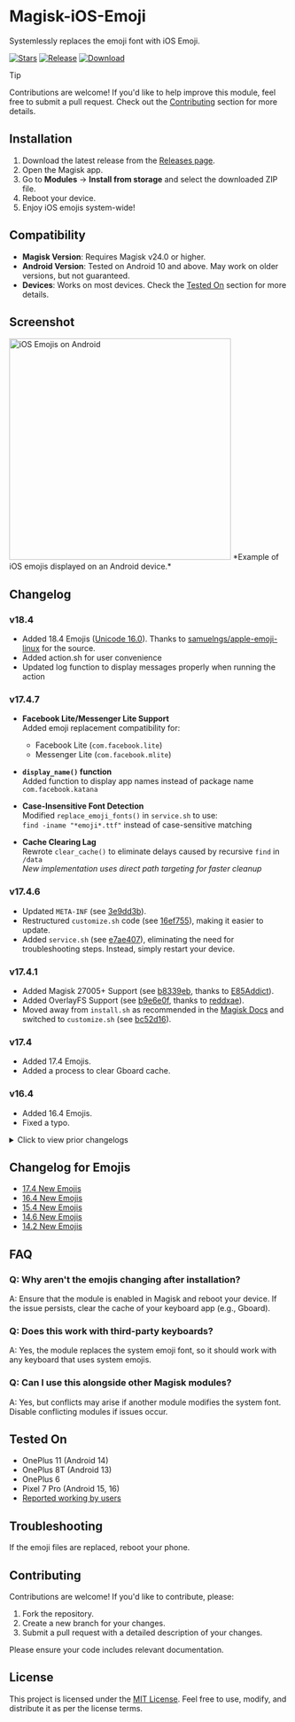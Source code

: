 # Magisk-iOS-Emoji
Systemlessly replaces the emoji font with iOS Emoji.

[![Stars](https://img.shields.io/github/stars/Keinta15/Magisk-iOS-Emoji?label=Stars&color=blue)](https://github.com/Keinta15/Magisk-iOS-Emoji)
[![Release](https://img.shields.io/github/v/release/Keinta15/Magisk-iOS-Emoji?label=Release&logo=github)](https://github.com/Keinta15/Magisk-iOS-Emoji/releases/latest)
[![Download](https://img.shields.io/github/downloads/Keinta15/Magisk-iOS-Emoji/total?label=Downloads&logo=github)](https://github.com/Keinta15/Magisk-iOS-Emoji/releases/)

> [!TIP]
> Contributions are welcome! If you'd like to help improve this module, feel free to submit a pull request. Check out the [Contributing](#contributing) section for more details.


## Installation
1. Download the latest release from the [Releases page](https://github.com/Keinta15/Magisk-iOS-Emoji/releases/latest).
2. Open the Magisk app.
3. Go to **Modules** → **Install from storage** and select the downloaded ZIP file.
4. Reboot your device.
5. Enjoy iOS emojis system-wide!

## Compatibility
- **Magisk Version**: Requires Magisk v24.0 or higher.
- **Android Version**: Tested on Android 10 and above. May work on older versions, but not guaranteed.
- **Devices**: Works on most devices. Check the [Tested On](#tested-on) section for more details.

## Screenshot
<img src="https://github.com/Keinta15/Magisk-iOS-Emoji/blob/main/iOS_Emoji_Screenshot.jpg" alt="iOS Emojis on Android" width="400" />  
*Example of iOS emojis displayed on an Android device.*

## Changelog
### v18.4
- Added 18.4 Emojis ([Unicode 16.0](https://emojipedia.org/unicode-16.0)). Thanks to [samuelngs/apple-emoji-linux](https://github.com/samuelngs/apple-emoji-linux) for the source.
- Added action.sh for user convenience
- Updated log function to display messages properly when running the action

### v17.4.7
- **Facebook Lite/Messenger Lite Support**  
  Added emoji replacement compatibility for:
  - Facebook Lite (`com.facebook.lite`)
  - Messenger Lite (`com.facebook.mlite`)
- **`display_name()` function**  
 Added function to display app names instead of package name `com.facebook.katana`

- **Case-Insensitive Font Detection**  
  Modified `replace_emoji_fonts()` in `service.sh` to use:  
  `find -iname "*emoji*.ttf"` instead of case-sensitive matching
- **Cache Clearing Lag**  
  Rewrote `clear_cache()` to eliminate delays caused by recursive `find` in `/data`  
  *New implementation uses direct path targeting for faster cleanup*

### v17.4.6
- Updated `META-INF` (see [3e9dd3b](https://github.com/Keinta15/Magisk-iOS-Emoji/commit/3e9dd3ba0d13f43f70bf299d4c727ffe3152c6b6)).  
- Restructured `customize.sh` code (see [16ef755](https://github.com/Keinta15/Magisk-iOS-Emoji/commit/16ef7553211f7de5e5f1791f6609c92de4c6c7de)), making it easier to update.  
- Added `service.sh` (see [e7ae407](https://github.com/Keinta15/Magisk-iOS-Emoji/commit/e7ae4077bf17e2b9e2c28b6aac75db1f7be11003)), eliminating the need for troubleshooting steps. Instead, simply restart your device.  

### v17.4.1
- Added Magisk 27005+ Support (see [b8339eb](https://github.com/Keinta15/Magisk-iOS-Emoji/commit/b8339eb2a38d0876d2c8d640329e517816ced6ce), thanks to [E85Addict](https://github.com/E85Addict)).
- Added OverlayFS Support (see [b9e6e0f](https://github.com/Keinta15/Magisk-iOS-Emoji/commit/b9e6e0f374759c70dccd78c8791e4bb9d37b75a9), thanks to [reddxae](https://github.com/reddxae)).
- Moved away from `install.sh` as recommended in the [Magisk Docs](https://github.com/topjohnwu/Magisk/blob/master/docs/guides.md) and switched to `customize.sh` (see [bc52d16](https://github.com/Keinta15/Magisk-iOS-Emoji/commit/bc52d16186e6d53398f7b7c552c4251fd5e15a4b)).

### v17.4
- Added 17.4 Emojis.
- Added a process to clear Gboard cache.

### v16.4
- Added 16.4 Emojis.
- Fixed a typo.

<details>
<summary>Click to view prior changelogs</summary>

### v15.4.6
- Added Android 12 Support.
- Fixed a typo in the extraction process.
- Added Android 13 Support.

### v15.4.5
- Removed the method to replace Google Keyboard emojis as it was conflicting with other apps' settings.

### v15.4.4
- Forgot to add the XML file to the module.
- Fixed a typo.

### v15.4.3
- Merged the normal module and the Samsung module into one.
- Fixed an incorrect directory path in the install file.
- Added compatibility for other devices like LG and HTC.

### v15.4.2
- Added a method to potentially completely replace Google Keyboard Emojis.
- Tested `updater.json` directly from the Magisk Manager.

### v15.4.1
- Added `updater.json` for the ability to update directly from the Magisk Manager.
- Cleaned up the code slightly.

### v15.4
- Added 15.4 Emojis.

### v14.6
- Added 14.6 Emojis.
- Added a method to replace Facebook and Facebook Messenger app emojis.

### v14.2
- Added 14.2 Emojis.
- Fixed a naming error on Samsung devices.
</details>

## Changelog for Emojis
- [17.4 New Emojis](https://blog.emojipedia.org/ios-17-4-emoji-changelog/)
- [16.4 New Emojis](https://blog.emojipedia.org/ios-16-4-emoji-changelog/)
- [15.4 New Emojis](https://blog.emojipedia.org/ios-15-4-emoji-changelog/)
- [14.6 New Emojis](https://blog.emojipedia.org/ios-14-6-emoji-changelog/)
- [14.2 New Emojis](https://blog.emojipedia.org/ios-14-2-emoji-changelog/)

## FAQ
### Q: Why aren't the emojis changing after installation?
A: Ensure that the module is enabled in Magisk and reboot your device. If the issue persists, clear the cache of your keyboard app (e.g., Gboard).

### Q: Does this work with third-party keyboards?
A: Yes, the module replaces the system emoji font, so it should work with any keyboard that uses system emojis.

### Q: Can I use this alongside other Magisk modules?
A: Yes, but conflicts may arise if another module modifies the system font. Disable conflicting modules if issues occur.

## Tested On
- OnePlus 11 (Android 14)
- OnePlus 8T (Android 13)
- OnePlus 6
- Pixel 7 Pro (Android 15, 16)
- [Reported working by users](https://github.com/Keinta15/Magisk-iOS-Emoji/issues?q=is%3Aissue+is%3Aclosed+label%3A%22reported+working%22)

## Troubleshooting
If the emoji files are replaced, reboot your phone.

## Contributing
Contributions are welcome! If you'd like to contribute, please:
1. Fork the repository.
2. Create a new branch for your changes.
3. Submit a pull request with a detailed description of your changes.

Please ensure your code includes relevant documentation.

## License
This project is licensed under the [MIT License](https://github.com/Keinta15/Magisk-iOS-Emoji/blob/main/LICENSE). Feel free to use, modify, and distribute it as per the license terms.
